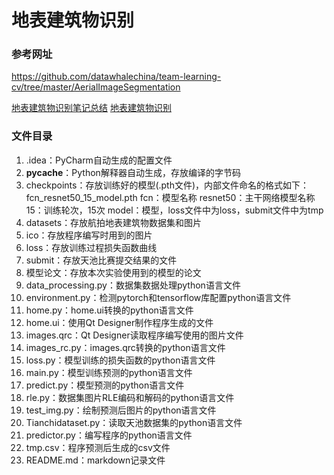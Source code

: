 # 地表建筑物识别

### 参考网址
https://github.com/datawhalechina/team-learning-cv/tree/master/AerialImageSegmentation

[地表建筑物识别笔记总结](https://pythontechworld.com/article/detail/7tjp3DTGENAI)
[地表建筑物识别](https://blog.csdn.net/qq_33007293/article/details/113902959)

### 文件目录

1. .idea：PyCharm自动生成的配置文件
2. __pycache__：Python解释器自动生成，存放编译的字节码
3. checkpoints：存放训练好的模型(.pth文件)，内部文件命名的格式如下：
    fcn_resnet50_15_model.pth
    fcn：模型名称
    resnet50：主干网络模型名称
    15：训练轮次，15次
    model：模型，loss文件中为loss，submit文件中为tmp
4. datasets：存放航拍地表建筑物数据集和图片
5. ico：存放程序编写时用到的图片
6. loss：存放训练过程损失函数曲线
7. submit：存放天池比赛提交结果的文件
8. 模型论文：存放本次实验使用到的模型的论文
9. data_processing.py：数据集数据处理python语言文件
10. environment.py：检测pytorch和tensorflow库配置python语言文件
11. home.py：home.ui转换的python语言文件
12. home.ui：使用Qt Designer制作程序生成的文件
13. images.qrc：Qt Designer读取程序编写使用的图片文件
14. images_rc.py：images.qrc转换的python语言文件
15. loss.py：模型训练的损失函数的python语言文件
16. main.py：模型训练预测的python语言文件
17. predict.py：模型预测的python语言文件
18. rle.py：数据集图片RLE编码和解码的python语言文件
19. test_img.py：绘制预测后图片的python语言文件
20. Tianchidataset.py：读取天池数据集的python语言文件
21. predictor.py：编写程序的python语言文件
22. tmp.csv：程序预测后生成的csv文件
23. README.md：markdown记录文件